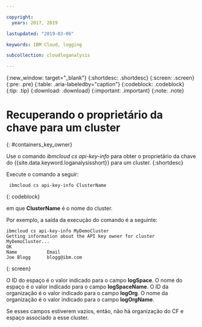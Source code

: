 ```yaml
---

copyright:
  years: 2017, 2019

lastupdated: "2019-03-06"

keywords: IBM Cloud, logging

subcollection: cloudloganalysis

---
```


{:new_window: target="_blank"}
{:shortdesc: .shortdesc}
{:screen: .screen}
{:pre: .pre}
{:table: .aria-labeledby="caption"}
{:codeblock: .codeblock}
{:tip: .tip}
{:download: .download}
{:important: .important}
{:note: .note}


# Recuperando o proprietário da chave para um cluster
{: #containers_key_owner}

Use o comando *ibmcloud cs api-key-info* para obter o proprietário da chave do {{site.data.keyword.loganalysisshort}} para um cluster.
{:shortdesc}

Execute o comando a seguir:

```
 ibmcloud cs api-key-info ClusterName
```
{: codeblock}

em que **ClusterName** é o nome do cluster.


Por exemplo, a saída da execução do comando é a seguinte:

```
ibmcloud cs api-key-info MyDemoCluster
Getting information about the API key owner for cluster MyDemoCluster...
OK
Name           Email   
Joe Blogg      blogg@ibm.com   
```
{: screen}

O ID do espaço é o valor indicado para o campo **logSpace**.
O nome do espaço é o valor indicado para o campo **logSpaceName**.
O ID da organização é o valor indicado para o campo **logOrg**.
O nome da organização é o valor indicado para o campo **logOrgName**.

Se esses campos estiverem vazios, então, não há organização do CF e espaço associado a esse cluster.



